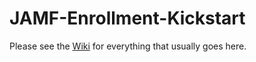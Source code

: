 # JAMF-Enrollment-Kickstart

Please see the [Wiki](https://github.com/Yohan460/JAMF-Enrollment-Kickstart/wiki) for everything that usually goes here.
